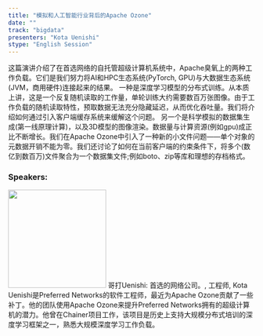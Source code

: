 ```yaml
---
title: "模拟和人工智能行业背后的Apache Ozone"
date: "" 
track: "bigdata"
presenters: "Kota Uenishi"
stype: "English Session"
---
```

这篇演讲介绍了在首选网络的自托管超级计算机系统中，Apache臭氧上的两种工作负载。它们是我们努力将AI和HPC生态系统(PyTorch, GPU)与大数据生态系统(JVM，商用硬件)连接起来的结果。
一种是深度学习模型的分布式训练。从本质上讲，这是一个反复随机读取的工作量，单轮训练大约需要数百万张图像。由于工作负载的随机读取特性，预取数据无法充分隐藏延迟，从而优化吞吐量。我们将介绍如何通过引入客户端缓存系统来缓解这个问题。
另一个是科学模拟的数据集生成(第一线原理计算)，以及3D模型的图像渲染。数据量与计算资源(例如gpu)成正比不断增长。我们在Apache Ozone中引入了一种新的小文件问题——单个对象的元数据开销不能为零。我们还讨论了如何在当前客户端的约束条件下，将多个(数亿到数百万)文件聚合为一个数据集文件;例如boto、zip等库和理想的存档格式。
 ### Speakers: 
 <img src="images/speaker/1151.png" width="200" />
 哥打Uenishi: 首选的网络公司。, 工程师, Kota Uenishi是Preferred Networks的软件工程师，最近为Apache Ozone贡献了一些补丁。他的团队使用Apache Ozone来提升Preferred Networks拥有的超级计算机的潜力。他曾在Chainer项目工作，该项目是历史上支持大规模分布式培训的深度学习框架之一，熟悉大规模深度学习工作负载。
 